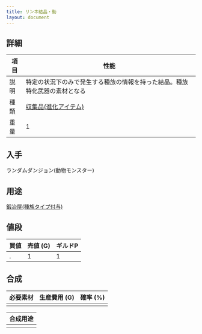 ```yaml
---
title: リンネ結晶・動
layout: document
---
```

## 詳細

|項目|性能|
|---|---|
|説明|特定の状況下のみで発生する種族の情報を持った結晶。種族特化武器の素材となる|
|種類|[収集品(進化アイテム)](収集品(進化アイテム))|
|重量|1|

## 入手

ランダムダンジョン(動物モンスター)

## 用途

[鍛冶屋(種族タイプ付与)](鍛冶屋(種族タイプ付与))

## 値段

|買値|売値 (G)|ギルドP|
|---|---|---|
|.|1|1|

## 合成

|必要素材|生産費用 (G)|確率 (%)|
|---|---|---|
||||

|合成用途|
|---|
||
